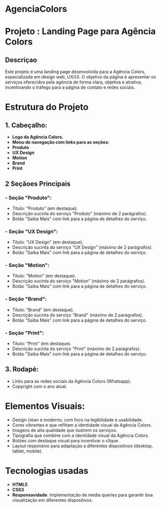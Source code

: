 # AgenciaColors

# Projeto : Landing Page para Agência Colors
 

## Descriçao

Este projeto é uma landing page desenvolvida para a Agência Colors, especializada em design web, UX/UI. O objetivo da página é apresentar os serviços oferecidos pela agência de forma clara, objetiva e atrativa, incentivando o tráfego para a página de contato e redes sociais.

# Estrutura do Projeto

## 1. Cabeçalho:

- **Logo da Agência Colors.**
- **Menu de navegação com links para as seções:**
- **Produto**
- **UX Design**
- **Motion**
- **Brand**
- **Print**

## 2 Seçãoes Principais

### - Seção **"Produto"**:
- Título: "Produto" (em destaque).
- Descrição sucinta do serviço "Produto" (máximo de 2 parágrafos).
- Botão "Saiba Mais" com link para a página de detalhes do serviço.

### - Seção **"UX Design"**:
- Título: "UX Design" (em destaque).
- Descrição sucinta do serviço "UX Design" (máximo de 2 parágrafos).
- Botão "Saiba Mais" com link para a página de detalhes do serviço.

### - Seção **"Motion"**:
- Título: "Motion" (em destaque).
- Descrição sucinta do serviço "Motion" (máximo de 2 parágrafos).
- Botão "Saiba Mais" com link para a página de detalhes do serviço.

### - Seção **"Brand"**:
- Título: "Brand" (em destaque).
- Descrição sucinta do serviço "Brand" (máximo de 2 parágrafos).
- Botão "Saiba Mais" com link para a página de detalhes do serviço.

### - Seção **"Print"**:
- Título: "Print" (em destaque).
- Descrição sucinta do serviço "Print" (máximo de 2 parágrafos).
- Botão "Saiba Mais" com link para a página de detalhes do serviço.

## 3. Rodapé:
- Links para as redes sociais da Agência Colors (Whatsapp).
- Copyright com o ano atual.


# Elementos Visuais:
- Design clean e moderno, com foco na legibilidade e usabilidade.
- Cores vibrantes e que reflitam a identidade visual da Agência Colors.
- Imagens de alta qualidade que ilustrem os serviços.
- Tipografia que combine com a identidade visual da Agência Colors.
- Botões com destaque visual para incentivar o clique.
- Layout responsivo para adaptação a diferentes dispositivos (desktop, tablet, mobile).

# Tecnologias usadas 

- **HTML5**
- **CSS3**
- **Responsavidade**: Implementação de media queries para garantir boa visualização em diferentes dispositivos.